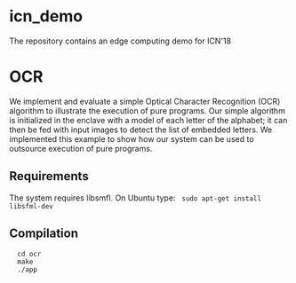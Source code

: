 # icn_demo
The repository contains an edge computing demo for ICN'18

# OCR
We implement and evaluate a simple Optical Character Recognition (OCR) algorithm to illustrate the execution of pure programs. Our simple algorithm is initialized in the enclave with a model of each letter of the alphabet; it can then be fed with input images to detect the list of embedded letters. We implemented this example to show how our system can be used to outsource execution of pure
programs.

## Requirements
The system requires libsmfl. On Ubuntu type:
`` sudo apt-get install libsfml-dev``

## Compilation

```
  cd ocr
  make
  ./app
```
